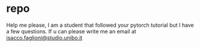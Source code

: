 repo
====
Help me please, I am a student that followed your pytorch tutorial but I have a few questions. If u can please write me an email at isacco.faglioni@studio.unibo.it
